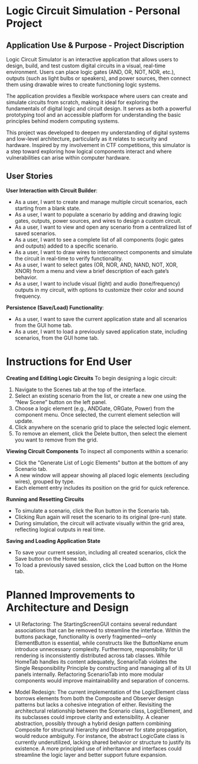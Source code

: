 # Logic Circuit Simulation - Personal Project

## Application Use & Purpose - Project Discription

Logic Circuit Simulator is an interactive application that allows users to design, build, and test custom digital circuits in a visual, real-time environment. Users can place logic gates (AND, OR, NOT, NOR, etc.), outputs (such as light bulbs or speakers), and power sources, then connect them using drawable wires to create functioning logic systems.

The application provides a flexible workspace where users can create and simulate circuits from scratch, making it ideal for exploring the fundamentals of digital logic and circuit design. It serves as both a powerful prototyping tool and an accessible platform for understanding the basic principles behind modern computing systems.

This project was developed to deepen my understanding of digital systems and low-level architecture, particularly as it relates to security and hardware. Inspired by my involvement in CTF competitions, this simulator is a step toward exploring how logical components interact and where vulnerabilities can arise within computer hardware.


## User Stories

**User Interaction with Circuit Builder**:
- As a user, I want to create and manage multiple circuit scenarios, each starting from a blank state.
- As a user, I want to populate a scenario by adding and drawing logic gates, outputs, power sources, and wires to design a custom circuit.
- As a user, I want to view and open any scenario from a centralized list of saved scenarios.
- As a user, I want to see a complete list of all components (logic gates and outputs) added to a specific scenario.
- As a user, I want to draw wires to interconnect components and simulate the circuit in real-time to verify functionality.
- As a user, I want to select gates (OR, NOR, AND, NAND, NOT, XOR, XNOR) from a menu and view a brief description of each gate’s behavior.
- As a user, I want to include visual (light) and audio (tone/frequency) outputs in my circuit, with options to customize their color and sound frequency.

**Persistence (Save/Load) Functionality**:
- As a user, I want to save the current application state and all scenarios from the GUI home tab.
- As a user, I want to load a previously saved application state, including scenarios, from the GUI home tab.


# Instructions for End User

**Creating and Editing Logic Circuits**
To begin designing a logic circuit:

  1. Navigate to the Scenes tab at the top of the interface.
  2. Select an existing scenario from the list, or create a new one using the “New Scene” button on the left panel.
  3. Choose a logic element (e.g., ANDGate, ORGate, Power) from the component menu. Once selected, the current element selection will update.
  4. Click anywhere on the scenario grid to place the selected logic element.
  5. To remove an element, click the Delete button, then select the element you want to remove from the grid.

**Viewing Circuit Components**
To inspect all components within a scenario:

- Click the "Generate List of Logic Elements" button at the bottom of any Scenario tab.
- A new window will appear showing all placed logic elements (excluding wires), grouped by type.
- Each element entry includes its position on the grid for quick reference.

**Running and Resetting Circuits**
- To simulate a scenario, click the Run button in the Scenario tab.
- Clicking Run again will reset the scenario to its original (pre-run) state.
- During simulation, the circuit will activate visually within the grid area, reflecting logical outputs in real time.

**Saving and Loading Application State**
- To save your current session, including all created scenarios, click the Save button on the Home tab.
- To load a previously saved session, click the Load button on the Home tab.

# Planned Improvements to Architecture and Design

- UI Refactoring: The StartingScreenGUI contains several redundant associations that can be removed to streamline the interface. Within the buttons package, functionality is overly fragmented—only ElementButton is essential, while constructs like the ButtonName enum introduce unnecessary complexity. Furthermore, responsibility for UI rendering is inconsistently distributed across tab classes. While HomeTab handles its content adequately, ScenarioTab violates the Single Responsibility Principle by constructing and managing all of its UI panels internally. Refactoring ScenarioTab into more modular components would improve maintainability and separation of concerns.

- Model Redesign: The current implementation of the LogicElement class borrows elements from both the Composite and Observer design patterns but lacks a cohesive integration of either. Revisiting the architectural relationship between the Scenario class, LogicElement, and its subclasses could improve clarity and extensibility. A cleaner abstraction, possibly through a hybrid design pattern combining Composite for structural hierarchy and Observer for state propagation, would reduce ambiguity. For instance, the abstract LogicGate class is currently underutilized, lacking shared behavior or structure to justify its existence. A more principled use of inheritance and interfaces could streamline the logic layer and better support future expansion.


